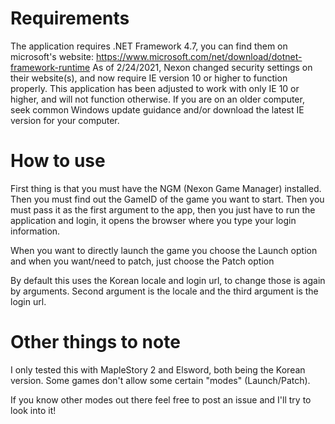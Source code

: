 # Requirements
The application requires .NET Framework 4.7, you can find them on microsoft's website: https://www.microsoft.com/net/download/dotnet-framework-runtime
As of 2/24/2021, Nexon changed security settings on their website(s), and now require IE version 10 or higher to function properly. This application has been adjusted to work with only IE 10 or higher, and will not function otherwise. If you are on an older computer, seek common Windows update guidance and/or download the latest IE version for your computer.

# How to use
First thing is that you must have the NGM (Nexon Game Manager) installed.
Then you must find out the GameID of the game you want to start.
Then you must pass it as the first argument to the app, then you just have to run the application and login, it opens the browser where you type your login information.

When you want to directly launch the game you choose the Launch option and when you want/need to patch, just choose the Patch option

By default this uses the Korean locale and login url, to change those is again by arguments.
Second argument is the locale and the third argument is the login url.

# Other things to note
I only tested this with MapleStory 2 and Elsword, both being the Korean version. Some games don't allow some certain "modes" (Launch/Patch).

If you know other modes out there feel free to post an issue and I'll try to look into it!
